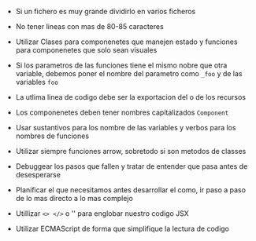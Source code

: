 - Si un fichero es muy grande dividirlo en varios ficheros

- No tener lineas con mas de 80-85 caracteres

- Utilizar Clases para componenetes que manejen estado y funciones para componenetes que solo sean visuales

- Si los parametros de las funciones tiene el mismo nobre que otra variable, debemos poner el nombre del parametro como `_foo` y de las variables `foo`

- La utlima linea de codigo debe ser la exportacion del o de los recursos

- Los componenetes deben tener nombres capitalizados `Component`

- Usar sustantivos para los nombre de las variables y verbos para los nombres de funciones

- Utilizar siempre funciones arrow, sobretodo si son metodos de  classes

- Debuggear los pasos que fallen y tratar de entender que pasa antes de desesperarse

- Planificar el que necesitamos antes desarrollar el como, ir paso a paso de lo mas directo a lo mas complejo

- Utillizar `<> </>` o '<Fragment></Fragment>' para englobar nuestro codigo JSX 

- Utilizar ECMAScript de forma que simplifique la lectura de codigo